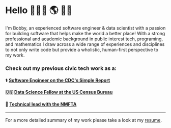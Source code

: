 # Hello 👨🏻‍💻 🌎 👋🏻

I'm Bobby, an experienced software engineer & data scientist with a passion for building software that helps make the world a better place! With a strong professional and academic background in public interest tech, programing, and mathematics I draw across a wide range of experiences and disciplines to not only write code but provide a wholistic, human-first perspective to my work.

### Check out my previous civic tech work as a:
#### ⚕️  [Software Engineer on the CDC's Simple Report](https://github.com/CDCgov/prime-simplereport/pulls?q=is%3Apr+is%3Amerged+author%3Abobbywells52)
#### 🇺🇸 [Data Science Fellow at the US Census Bureau](https://github.com/codingitforward/cdfdemoday2021/blob/main/Bobby_Wells_Katie_Harris.pdf)
#### 🚸 [Technical lead with the NMFTA](https://github.com/hliu12/nmfta-code-for-good)

<!---
### Personal projects:
#### 🏀 [Check My Parlay](https://check-my-parlay.herokuapp.com/) 📊
- Check My Parlay is a full stack webapp that predcits safe basketball bets and displays data for the day's games with an interactive, user-facing dashboard.
--->


---
For a more detailed summary of my work please take a look at my [resume](https://drive.google.com/file/d/1bNcl974HPWox_RhT_gl2WOp9Yf8P6lo0/view?usp=sharing).
<!---
bobbywells52/bobbywells52 is a ✨ special ✨ repository because its `README.md` (this file) appears on your GitHub profile.
You can click the Preview link to take a look at your changes.
--->
